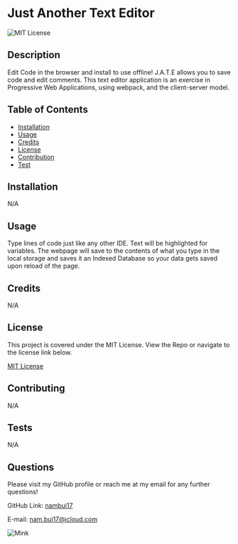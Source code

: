 # Just Another Text Editor

  ![MIT License](https://img.shields.io/badge/License-MIT-green.svg)

  ## Description

  Edit Code in the browser and install to use offline! J.A.T.E allows you to save code and edit comments. This text editor application is an exercise in Progressive Web Applications, using webpack, and the client-server model.

  ## Table of Contents

  - [Installation](#installation)
  - [Usage](#usage)
  - [Credits](#credits)
  - [License](#license)
  - [Contribution](#contribution)
  - [Test](#test)

  ## Installation

  N/A

  ## Usage

  Type lines of code just like any other IDE. Text will be highlighted for variables. The webpage will save to the contents of what you type in the local storage and saves it an Indexed Database so your data gets saved upon reload of the page.
  

  ## Credits

  N/A

  ## License 

  This project is covered under the MIT License. View the Repo or navigate to the license link below.

  [MIT License](https://spdx.org/licenses/MIT.html)

  ## Contributing

  N/A

  ## Tests

  N/A

  ## Questions

  Please visit my GitHub profile or reach me at my email for any further questions!

  GitHub Link: [nambui17](https://github.com/nambui17/weaselnet)

  E-mail: nam.bui17@icloud.com

  ![Mink](./assets/images/mink.jpeg)